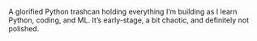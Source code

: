 A glorified Python trashcan holding everything I’m building as I learn Python, coding, and ML. It’s early-stage, a bit chaotic, and definitely not polished.
